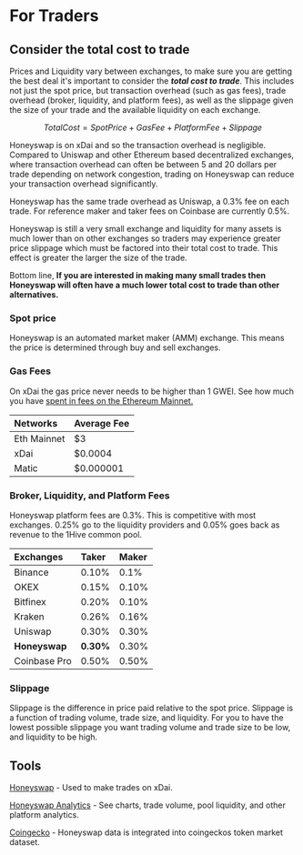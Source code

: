 # For Traders

## Consider the total cost to trade 

Prices and Liquidity vary between exchanges, to make sure you are getting the best deal it's important to consider the _**total cost to trade**_. This includes not just the spot price, but transaction overhead \(such as gas fees\), trade overhead \(broker, liquidity, and platform fees\), as well as the slippage given the size of your trade and the available liquidity on each exchange. 

$$
Total Cost = Spot Price + Gas Fee + Platform Fee + Slippage
$$

Honeyswap is on xDai and so the transaction overhead is negligible. Compared to Uniswap and other Ethereum based decentralized exchanges, where transaction overhead can often be between 5 and 20 dollars per trade depending on network congestion, trading on Honeyswap can reduce your transaction overhead significantly. 

Honeyswap has the same trade overhead as Uniswap, a 0.3% fee on each trade. For reference maker and taker fees on Coinbase are currently 0.5%. 

Honeyswap is still a very small exchange and liquidity for many assets is much lower than on other exchanges so traders may experience greater price slippage which must be factored into their total cost to trade. This effect is greater the larger the size of the trade.  

Bottom line, **If you are interested in making many small trades then Honeyswap will often have a much lower total cost to trade than other alternatives.** 

### Spot price

Honeyswap is an automated market maker \(AMM\) exchange. This means the price is determined through buy and sell exchanges. 

### Gas Fees

On xDai the gas price never needs to be higher than 1 GWEI. See how much you have [spent in fees on the Ethereum Mainnet.](https://fees.wtf/) 

| Networks | Average Fee |
| :--- | :--- |
| Eth Mainnet | $3 |
| xDai | $0.0004 |
| Matic | $0.000001 |

### Broker, Liquidity, and Platform Fees

Honeyswap platform fees are 0.3%. This is competitive with most exchanges. 0.25% go to the liquidity providers and 0.05% goes back as revenue to the 1Hive common pool.

| Exchanges | Taker | Maker |
| :--- | :--- | :--- |
| Binance | 0.10% | 0.1% |
| OKEX | 0.15% | 0.10% |
| Bitfinex | 0.20% | 0.10% |
| Kraken | 0.26% | 0.16% |
| Uniswap | 0.30% | 0.30% |
| **Honeyswap** | **0.30%** | 0.30% |
| Coinbase Pro | 0.50% | 0.50% |

### Slippage

Slippage is the difference in price paid relative to the spot price. Slippage is a function of trading volume, trade size, and liquidity. For you to have the lowest possible slippage you want trading volume and trade size to be low, and liquidity to be high.

## Tools

[Honeyswap](https://honeyswap.org/#/swap) - Used to make trades on xDai.

[Honeyswap Analytics](https://info.honeyswap.org) - See charts, trade volume, pool liquidity, and other platform analytics. 

[Coingecko](https://www.coingecko.com/en) - Honeyswap data is integrated into coingeckos token market dataset.  

